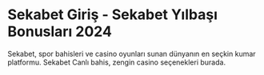 # Sekabet Giriş - Sekabet Yılbaşı Bonusları 2024

Sekabet, spor bahisleri ve casino oyunları sunan dünyanın en seçkin kumar platformu. Sekabet Canlı bahis, zengin casino seçenekleri burada.
